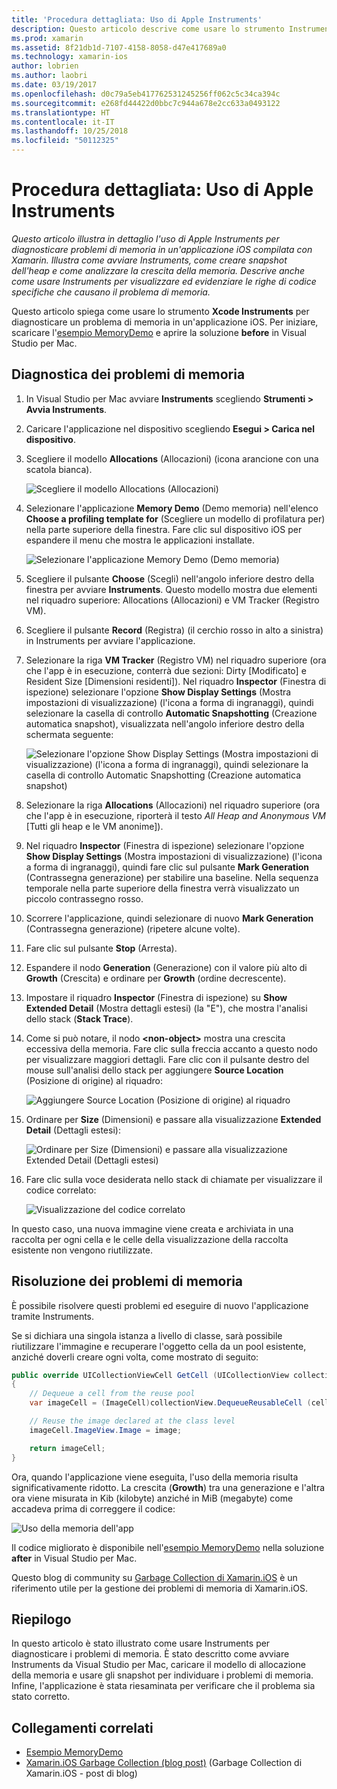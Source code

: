```yaml
---
title: 'Procedura dettagliata: Uso di Apple Instruments'
description: Questo articolo descrive come usare lo strumento Instruments di Apple per diagnosticare problemi di memoria in un'applicazione iOS compilata con Xamarin. Illustra come avviare Instruments, creare snapshot dell'heap, analizzare la crescita della memoria e molto altro.
ms.prod: xamarin
ms.assetid: 8f21db1d-7107-4158-8058-d47e417689a0
ms.technology: xamarin-ios
author: lobrien
ms.author: laobri
ms.date: 03/19/2017
ms.openlocfilehash: d0c79a5eb417762531245256ff062c5c34ca394c
ms.sourcegitcommit: e268fd44422d0bbc7c944a678e2cc633a0493122
ms.translationtype: HT
ms.contentlocale: it-IT
ms.lasthandoff: 10/25/2018
ms.locfileid: "50112325"
---
```

# <a name="walkthrough---using-apples-instruments-tool"></a>Procedura dettagliata: Uso di Apple Instruments

_Questo articolo illustra in dettaglio l'uso di Apple Instruments per diagnosticare problemi di memoria in un'applicazione iOS compilata con Xamarin. Illustra come avviare Instruments, come creare snapshot dell'heap e come analizzare la crescita della memoria. Descrive anche come usare Instruments per visualizzare ed evidenziare le righe di codice specifiche che causano il problema di memoria._

Questo articolo spiega come usare lo strumento **Xcode Instruments** per diagnosticare un problema di memoria in un'applicazione iOS.
Per iniziare, scaricare l'[esempio MemoryDemo](https://developer.xamarin.com/samples/monotouch/Profiling/MemoryDemo/) e aprire la soluzione **before** in Visual Studio per Mac.

## <a name="diagnosing-the-memory-issues"></a>Diagnostica dei problemi di memoria

1. In Visual Studio per Mac avviare **Instruments** scegliendo **Strumenti > Avvia Instruments**.
2. Caricare l'applicazione nel dispositivo scegliendo **Esegui > Carica nel dispositivo**.
3. Scegliere il modello **Allocations** (Allocazioni) (icona arancione con una scatola bianca).

    ![](walkthrough-apples-instrument-images/00-allocations-tempate.png "Scegliere il modello Allocations (Allocazioni)")

4. Selezionare l'applicazione **Memory Demo** (Demo memoria) nell'elenco **Choose a profiling template for** (Scegliere un modello di profilatura per) nella parte superiore della finestra. Fare clic sul dispositivo iOS per espandere il menu che mostra le applicazioni installate.

    ![](walkthrough-apples-instrument-images/01-mem-demo.png "Selezionare l'applicazione Memory Demo (Demo memoria)")

5. Scegliere il pulsante **Choose** (Scegli) nell'angolo inferiore destro della finestra per avviare **Instruments**. Questo modello mostra due elementi nel riquadro superiore: Allocations (Allocazioni) e VM Tracker (Registro VM).

6. Scegliere il pulsante **Record** (Registra) (il cerchio rosso in alto a sinistra) in Instruments per avviare l'applicazione.

7. Selezionare la riga **VM Tracker** (Registro VM) nel riquadro superiore (ora che l'app è in esecuzione, conterrà due sezioni: Dirty [Modificato] e Resident Size [Dimensioni residenti]). Nel riquadro **Inspector** (Finestra di ispezione) selezionare l'opzione **Show Display Settings** (Mostra impostazioni di visualizzazione) (l'icona a forma di ingranaggi), quindi selezionare la casella di controllo **Automatic Snapshotting** (Creazione automatica snapshot), visualizzata nell'angolo inferiore destro della schermata seguente:

    ![](walkthrough-apples-instrument-images/02-auto-snapshot.png "Selezionare l'opzione Show Display Settings (Mostra impostazioni di visualizzazione) (l'icona a forma di ingranaggi), quindi selezionare la casella di controllo Automatic Snapshotting (Creazione automatica snapshot)")

8. Selezionare la riga **Allocations** (Allocazioni) nel riquadro superiore (ora che l'app è in esecuzione, riporterà il testo *All Heap and Anonymous VM* [Tutti gli heap e le VM anonime]).
9. Nel riquadro **Inspector** (Finestra di ispezione) selezionare l'opzione **Show Display Settings** (Mostra impostazioni di visualizzazione) (l'icona a forma di ingranaggi), quindi fare clic sul pulsante **Mark Generation** (Contrassegna generazione) per stabilire una baseline. Nella sequenza temporale nella parte superiore della finestra verrà visualizzato un piccolo contrassegno rosso.
10. Scorrere l'applicazione, quindi selezionare di nuovo **Mark Generation** (Contrassegna generazione) (ripetere alcune volte).
11. Fare clic sul pulsante **Stop** (Arresta).
12. Espandere il nodo **Generation** (Generazione) con il valore più alto di **Growth** (Crescita) e ordinare per **Growth** (ordine decrescente).
13. Impostare il riquadro **Inspector** (Finestra di ispezione) su **Show Extended Detail** (Mostra dettagli estesi) (la "E"), che mostra l'analisi dello stack (**Stack Trace**).

14. Come si può notare, il nodo **&lt;non-object>** mostra una crescita eccessiva della memoria. Fare clic sulla freccia accanto a questo nodo per visualizzare maggiori dettagli. Fare clic con il pulsante destro del mouse sull'analisi dello stack per aggiungere **Source Location** (Posizione di origine) al riquadro:

    ![](walkthrough-apples-instrument-images/03-mem-growth.png "Aggiungere Source Location (Posizione di origine) al riquadro")

15. Ordinare per **Size** (Dimensioni) e passare alla visualizzazione **Extended Detail** (Dettagli estesi):

    ![](walkthrough-apples-instrument-images/04-extended-detail.png "Ordinare per Size (Dimensioni) e passare alla visualizzazione Extended Detail (Dettagli estesi)")

16. Fare clic sulla voce desiderata nello stack di chiamate per visualizzare il codice correlato:

    ![](walkthrough-apples-instrument-images/05-related-code.png "Visualizzazione del codice correlato")

In questo caso, una nuova immagine viene creata e archiviata in una raccolta per ogni cella e le celle della visualizzazione della raccolta esistente non vengono riutilizzate.

## <a name="resolving-the-memory-issues"></a>Risoluzione dei problemi di memoria

È possibile risolvere questi problemi ed eseguire di nuovo l'applicazione tramite Instruments.

Se si dichiara una singola istanza a livello di classe, sarà possibile riutilizzare l'immagine e recuperare l'oggetto cella da un pool esistente, anziché doverli creare ogni volta, come mostrato di seguito:

```csharp
public override UICollectionViewCell GetCell (UICollectionView collectionView, NSIndexPath indexPath)
{
    // Dequeue a cell from the reuse pool
    var imageCell = (ImageCell)collectionView.DequeueReusableCell (cellId, indexPath);

    // Reuse the image declared at the class level
    imageCell.ImageView.Image = image;

    return imageCell;
}
```

Ora, quando l'applicazione viene eseguita, l'uso della memoria risulta significativamente ridotto. La crescita (**Growth**) tra una generazione e l'altra ora viene misurata in Kib (kilobyte) anziché in MiB (megabyte) come accadeva prima di correggere il codice:

![](walkthrough-apples-instrument-images/06-reduced-memory.png "Uso della memoria dell'app")

Il codice migliorato è disponibile nell'[esempio MemoryDemo](https://developer.xamarin.com/samples/monotouch/Profiling/MemoryDemo/) nella soluzione **after** in Visual Studio per Mac.

Questo blog di community su [Garbage Collection di Xamarin.iOS](http://c-sharx.net/2015-04-27-xamarin-ios-the-garbage-collector-and-me/) è un riferimento utile per la gestione dei problemi di memoria di Xamarin.iOS.

## <a name="summary"></a>Riepilogo

In questo articolo è stato illustrato come usare Instruments per diagnosticare i problemi di memoria.
È stato descritto come avviare Instruments da Visual Studio per Mac, caricare il modello di allocazione della memoria e usare gli snapshot per individuare i problemi di memoria.
Infine, l'applicazione è stata riesaminata per verificare che il problema sia stato corretto.

## <a name="related-links"></a>Collegamenti correlati

- [Esempio MemoryDemo](https://developer.xamarin.com/samples/monotouch/Profiling/MemoryDemo/)
- [Xamarin.iOS Garbage Collection (blog post)](http://c-sharx.net/2015-04-27-xamarin-ios-the-garbage-collector-and-me/) (Garbage Collection di Xamarin.iOS - post di blog)
